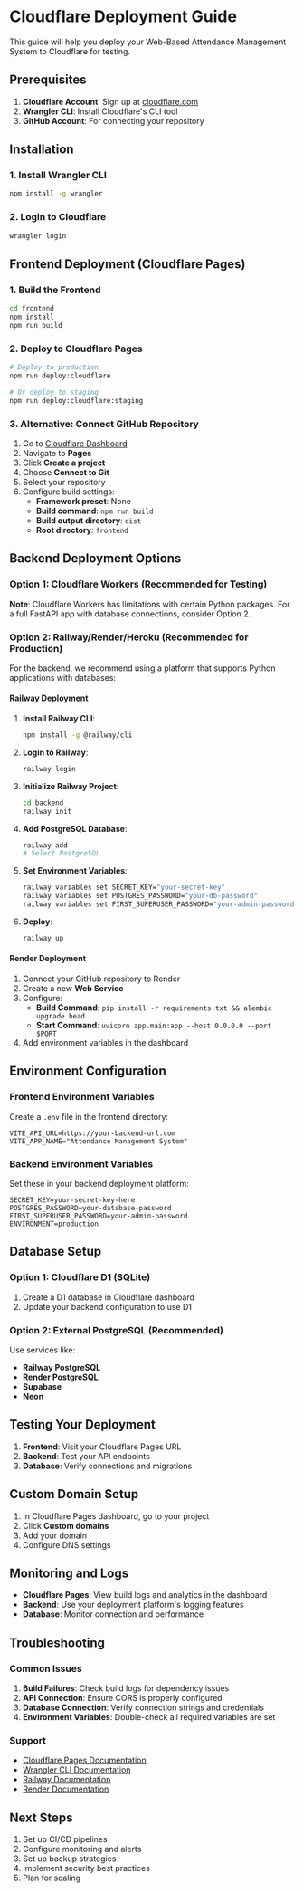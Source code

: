 # Cloudflare Deployment Guide

This guide will help you deploy your Web-Based Attendance Management System to Cloudflare for testing.

## Prerequisites

1. **Cloudflare Account**: Sign up at [cloudflare.com](https://cloudflare.com)
2. **Wrangler CLI**: Install Cloudflare's CLI tool
3. **GitHub Account**: For connecting your repository

## Installation

### 1. Install Wrangler CLI

```bash
npm install -g wrangler
```

### 2. Login to Cloudflare

```bash
wrangler login
```

## Frontend Deployment (Cloudflare Pages)

### 1. Build the Frontend

```bash
cd frontend
npm install
npm run build
```

### 2. Deploy to Cloudflare Pages

```bash
# Deploy to production
npm run deploy:cloudflare

# Or deploy to staging
npm run deploy:cloudflare:staging
```

### 3. Alternative: Connect GitHub Repository

1. Go to [Cloudflare Dashboard](https://dash.cloudflare.com)
2. Navigate to **Pages**
3. Click **Create a project**
4. Choose **Connect to Git**
5. Select your repository
6. Configure build settings:
   - **Framework preset**: None
   - **Build command**: `npm run build`
   - **Build output directory**: `dist`
   - **Root directory**: `frontend`

## Backend Deployment Options

### Option 1: Cloudflare Workers (Recommended for Testing)

**Note**: Cloudflare Workers has limitations with certain Python packages. For a full FastAPI app with database connections, consider Option 2.

### Option 2: Railway/Render/Heroku (Recommended for Production)

For the backend, we recommend using a platform that supports Python applications with databases:

#### Railway Deployment

1. **Install Railway CLI**:
   ```bash
   npm install -g @railway/cli
   ```

2. **Login to Railway**:
   ```bash
   railway login
   ```

3. **Initialize Railway Project**:
   ```bash
   cd backend
   railway init
   ```

4. **Add PostgreSQL Database**:
   ```bash
   railway add
   # Select PostgreSQL
   ```

5. **Set Environment Variables**:
   ```bash
   railway variables set SECRET_KEY="your-secret-key"
   railway variables set POSTGRES_PASSWORD="your-db-password"
   railway variables set FIRST_SUPERUSER_PASSWORD="your-admin-password"
   ```

6. **Deploy**:
   ```bash
   railway up
   ```

#### Render Deployment

1. Connect your GitHub repository to Render
2. Create a new **Web Service**
3. Configure:
   - **Build Command**: `pip install -r requirements.txt && alembic upgrade head`
   - **Start Command**: `uvicorn app.main:app --host 0.0.0.0 --port $PORT`
4. Add environment variables in the dashboard

## Environment Configuration

### Frontend Environment Variables

Create a `.env` file in the frontend directory:

```env
VITE_API_URL=https://your-backend-url.com
VITE_APP_NAME="Attendance Management System"
```

### Backend Environment Variables

Set these in your backend deployment platform:

```env
SECRET_KEY=your-secret-key-here
POSTGRES_PASSWORD=your-database-password
FIRST_SUPERUSER_PASSWORD=your-admin-password
ENVIRONMENT=production
```

## Database Setup

### Option 1: Cloudflare D1 (SQLite)

1. Create a D1 database in Cloudflare dashboard
2. Update your backend configuration to use D1

### Option 2: External PostgreSQL (Recommended)

Use services like:
- **Railway PostgreSQL**
- **Render PostgreSQL**
- **Supabase**
- **Neon**

## Testing Your Deployment

1. **Frontend**: Visit your Cloudflare Pages URL
2. **Backend**: Test your API endpoints
3. **Database**: Verify connections and migrations

## Custom Domain Setup

1. In Cloudflare Pages dashboard, go to your project
2. Click **Custom domains**
3. Add your domain
4. Configure DNS settings

## Monitoring and Logs

- **Cloudflare Pages**: View build logs and analytics in the dashboard
- **Backend**: Use your deployment platform's logging features
- **Database**: Monitor connection and performance

## Troubleshooting

### Common Issues

1. **Build Failures**: Check build logs for dependency issues
2. **API Connection**: Ensure CORS is properly configured
3. **Database Connection**: Verify connection strings and credentials
4. **Environment Variables**: Double-check all required variables are set

### Support

- [Cloudflare Pages Documentation](https://developers.cloudflare.com/pages/)
- [Wrangler CLI Documentation](https://developers.cloudflare.com/workers/wrangler/)
- [Railway Documentation](https://docs.railway.app/)
- [Render Documentation](https://render.com/docs)

## Next Steps

1. Set up CI/CD pipelines
2. Configure monitoring and alerts
3. Set up backup strategies
4. Implement security best practices
5. Plan for scaling
